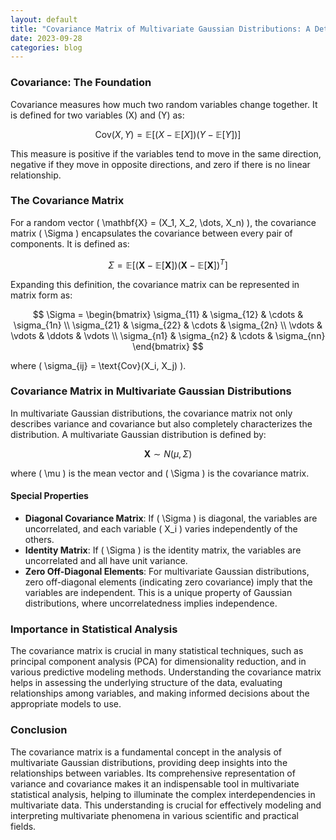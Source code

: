 ```yaml
---
layout: default
title: "Covariance Matrix of Multivariate Gaussian Distributions: A Detailed Exploration"
date: 2023-09-28
categories: blog
---
```


### Covariance: The Foundation

Covariance measures how much two random variables change together. It is defined for two variables \(X\) and \(Y\) as:

$$
\text{Cov}(X, Y) = \mathbb{E}[(X - \mathbb{E}[X])(Y - \mathbb{E}[Y])]
$$

This measure is positive if the variables tend to move in the same direction, negative if they move in opposite directions, and zero if there is no linear relationship.

### The Covariance Matrix

For a random vector \( \mathbf{X} = (X_1, X_2, \dots, X_n) \), the covariance matrix \( \Sigma \) encapsulates the covariance between every pair of components. It is defined as:

$$
\Sigma = \mathbb{E}[(\mathbf{X} - \mathbb{E}[\mathbf{X}])(\mathbf{X} - \mathbb{E}[\mathbf{X}])^T]
$$

Expanding this definition, the covariance matrix can be represented in matrix form as:

$$
\Sigma = \begin{bmatrix}
\sigma_{11} & \sigma_{12} & \cdots & \sigma_{1n} \\
\sigma_{21} & \sigma_{22} & \cdots & \sigma_{2n} \\
\vdots & \vdots & \ddots & \vdots \\
\sigma_{n1} & \sigma_{n2} & \cdots & \sigma_{nn}
\end{bmatrix}
$$

where \( \sigma_{ij} = \text{Cov}(X_i, X_j) \).

### Covariance Matrix in Multivariate Gaussian Distributions

In multivariate Gaussian distributions, the covariance matrix not only describes variance and covariance but also completely characterizes the distribution. A multivariate Gaussian distribution is defined by:

$$
\mathbf{X} \sim N(\mu, \Sigma)
$$

where \( \mu \) is the mean vector and \( \Sigma \) is the covariance matrix.

#### Special Properties

- **Diagonal Covariance Matrix**: If \( \Sigma \) is diagonal, the variables are uncorrelated, and each variable \( X_i \) varies independently of the others.
- **Identity Matrix**: If \( \Sigma \) is the identity matrix, the variables are uncorrelated and all have unit variance.
- **Zero Off-Diagonal Elements**: For multivariate Gaussian distributions, zero off-diagonal elements (indicating zero covariance) imply that the variables are independent. This is a unique property of Gaussian distributions, where uncorrelatedness implies independence.

### Importance in Statistical Analysis

The covariance matrix is crucial in many statistical techniques, such as principal component analysis (PCA) for dimensionality reduction, and in various predictive modeling methods. Understanding the covariance matrix helps in assessing the underlying structure of the data, evaluating relationships among variables, and making informed decisions about the appropriate models to use.

### Conclusion

The covariance matrix is a fundamental concept in the analysis of multivariate Gaussian distributions, providing deep insights into the relationships between variables. Its comprehensive representation of variance and covariance makes it an indispensable tool in multivariate statistical analysis, helping to illuminate the complex interdependencies in multivariate data. This understanding is crucial for effectively modeling and interpreting multivariate phenomena in various scientific and practical fields.

